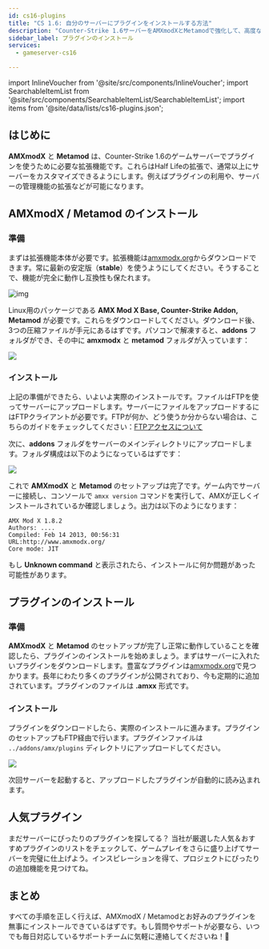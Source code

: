 ```yaml
---
id: cs16-plugins
title: "CS 1.6: 自分のサーバーにプラグインをインストールする方法"
description: "Counter-Strike 1.6サーバーをAMXmodXとMetamodで強化して、高度なカスタマイズと管理を実現する方法をチェック → 今すぐ詳しく見る"
sidebar_label: プラグインのインストール
services:
  - gameserver-cs16

---
```


import InlineVoucher from '@site/src/components/InlineVoucher';
import SearchableItemList from '@site/src/components/SearchableItemList/SearchableItemList';
import items from '@site/data/lists/cs16-plugins.json';

## はじめに

**AMXmodX** と **Metamod** は、Counter-Strike 1.6のゲームサーバーでプラグインを使うために必要な拡張機能です。これらはHalf Lifeの拡張で、通常以上にサーバーをカスタマイズできるようにします。例えばプラグインの利用や、サーバーの管理機能の拡張などが可能になります。

<InlineVoucher />

## AMXmodX / Metamod のインストール

### 準備

まずは拡張機能本体が必要です。拡張機能は[amxmodx.org](https://amxmodx.org/downloads-new.php)からダウンロードできます。常に最新の安定版（**stable**）を使うようにしてください。そうすることで、機能が完全に動作し互換性も保たれます。

![img](https://screensaver01.zap-hosting.com/index.php/s/SxJaFb7Cz79c7ER/preview)

Linux用のパッケージである **AMX Mod X Base, Counter-Strike Addon, Metamod** が必要です。これらをダウンロードしてください。ダウンロード後、3つの圧縮ファイルが手元にあるはずです。パソコンで解凍すると、**addons** フォルダができ、その中に **amxmodx** と **metamod** フォルダが入っています：

![](https://screensaver01.zap-hosting.com/index.php/s/LQdb93T39YApA6B/preview)

### インストール

上記の準備ができたら、いよいよ実際のインストールです。ファイルはFTPを使ってサーバーにアップロードします。サーバーにファイルをアップロードするにはFTPクライアントが必要です。FTPが何か、どう使うか分からない場合は、こちらのガイドをチェックしてください：[FTPアクセスについて](gameserver-ftpaccess.md)

次に、**addons** フォルダをサーバーのメインディレクトリにアップロードします。フォルダ構成は以下のようになっているはずです：

![](https://screensaver01.zap-hosting.com/index.php/s/A5zqJ9GxL47tCrW/preview)

これで **AMXmodX** と **Metamod** のセットアップは完了です。ゲーム内でサーバーに接続し、コンソールで ``amxx version`` コマンドを実行して、AMXが正しくインストールされているか確認しましょう。出力は以下のようになります：

```
AMX Mod X 1.8.2
Authors: ....
Compiled: Feb 14 2013, 00:56:31
URL:http://www.amxmodx.org/
Core mode: JIT
```

もし **Unknown command** と表示されたら、インストールに何か問題があった可能性があります。

## プラグインのインストール

### 準備

**AMXmodX** と **Metamod** のセットアップが完了し正常に動作していることを確認したら、プラグインのインストールを始めましょう。まずはサーバーに入れたいプラグインをダウンロードします。豊富なプラグインは[amxmodx.org](https://www.amxmodx.org/compiler.php)で見つかります。長年にわたり多くのプラグインが公開されており、今も定期的に追加されています。プラグインのファイルは **.amxx** 形式です。

### インストール

プラグインをダウンロードしたら、実際のインストールに進みます。プラグインのセットアップもFTP経由で行います。プラグインファイルは ``../addons/amx/plugins`` ディレクトリにアップロードしてください。

![](https://screensaver01.zap-hosting.com/index.php/s/FG2ocNpWCRManSd/preview)

次回サーバーを起動すると、アップロードしたプラグインが自動的に読み込まれます。

## 人気プラグイン

まだサーバーにぴったりのプラグインを探してる？
当社が厳選した人気＆おすすめプラグインのリストをチェックして、ゲームプレイをさらに盛り上げてサーバーを完璧に仕上げよう。インスピレーションを得て、プロジェクトにぴったりの追加機能を見つけてね。

<SearchableItemList items={items} />

## まとめ

すべての手順を正しく行えば、AMXmodX / Metamodとお好みのプラグインを無事にインストールできているはずです。もし質問やサポートが必要なら、いつでも毎日対応しているサポートチームに気軽に連絡してくださいね！🙂

<InlineVoucher />